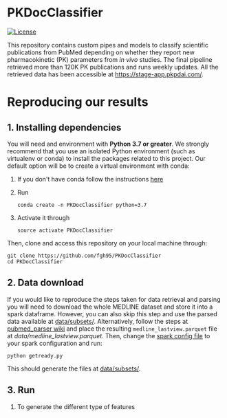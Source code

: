 # PKDocClassifier
[![License](https://img.shields.io/badge/License-MIT-blue.svg)](https://github.com/fgh95/PKDocClassifier/blob/master/LICENSE)

This repository contains custom pipes and models to classify scientific publications from PubMed depending on whether they report new pharmacokinetic (PK) parameters from _in vivo_ studies. The final pipeline retrieved more than 120K PK publications and runs weekly updates. All the retrieved data has been accessible at https://stage-app.pkpdai.com/. 

# Reproducing our results


## 1. Installing dependencies 

You will need and environment with **Python 3.7 or greater**. We strongly recommend that you use an isolated Python environment (such as virtualenv or conda) to install the packages related to this project. Our default option will be to create a virtual environment with conda:

    
1. If you don't have conda follow the instructions [here](https://conda.io/projects/conda/en/latest/user-guide/install/index.html?highlight=conda#regular-installation)

2. Run 

    ````
   conda create -n PKDocClassifier python=3.7
    ````

3. Activate it through
    ````
   source activate PKDocClassifier
    ````

Then, clone and access this repository on your local machine through:

````
git clone https://github.com/fgh95/PKDocClassifier
cd PKDocClassifier
````


## 2. Data download

If you would like to reproduce the steps taken for data retrieval and parsing you will need to download the whole MEDLINE dataset and store it into a spark dataframe. 
However, you can also skip this step and use the parsed data available at [data/subsets/](https://github.com/fgh95/PKDocClassifier/tree/master/data/subsets). Alternatively, follow the steps at [pubmed_parser wiki](https://github.com/titipata/pubmed_parser/wiki/Download-and-preprocess-MEDLINE-dataset) and place the resulting `medline_lastview.parquet` file at _data/medline_lastview.parquet_. Then, change the [spark config file](https://github.com/fgh95/PKDocClassifier/blob/master/sparksetup/sparkconf.py) to your spark configuration and run:

````
python getready.py
````

This should generate the files at [data/subsets/](https://github.com/fgh95/PKDocClassifier/tree/master/data/subsets).

## 3. Run

1. To generate the different type of features
